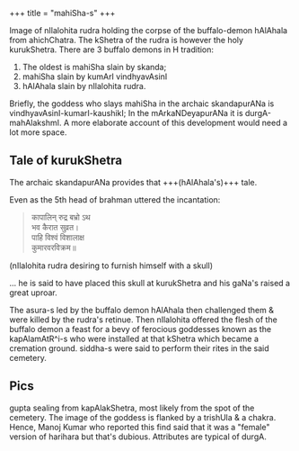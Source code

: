+++
title = "mahiSha-s"
+++

Image of nIlalohita rudra holding the corpse of the buffalo-demon hAlAhala from ahichChatra. The kShetra of the rudra is however the holy kurukShetra. There are 3 buffalo demons in H tradition: 

1. The oldest is mahiSha slain by skanda; 
2. mahiSha slain by kumArI vindhyavAsinI 
3. hAlAhala slain by nIlalohita rudra. 


Briefly, the goddess who slays mahiSha in the archaic skandapurANa is vindhyavAsinI-kumarI-kaushikI; In the mArkaNDeyapurANa it is durgA-mahAlakshmI. A more elaborate account of this development would need a lot more space.

## Tale of kurukShetra
The archaic skandapurANa provides that +++(hAlAhala's)+++ tale.

Even as the 5th head of brahman uttered the incantation:

> कापालिन् रुद्र बभ्रो ऽथ  
> भव कैरात सुव्रत।  
> पाहि विश्वं विशालाक्ष  
> कुमारवरविक्रम॥  

(nIlalohita rudra desiring to furnish himself with a skull)  

... he is said to have placed this skull at kurukShetra and his gaNa's raised a great uproar. 

The asura-s led by the buffalo demon hAlAhala then challenged them & were killed by the rudra's retinue. Then nIlalohita offered the flesh of the buffalo demon a feast for a bevy of ferocious goddesses known as the kapAlamAtR^i-s who were installed at that kShetra which became a cremation ground. siddha-s were said to perform their rites in the said cemetery.
   

## Pics
gupta sealing from kapAlakShetra, most likely from the spot of the cemetery. The image of the goddess is flanked by a trishUla & a chakra. Hence, Manoj Kumar who reported this find said that it was a "female" version of harihara but that's dubious. Attributes are typical of durgA.

